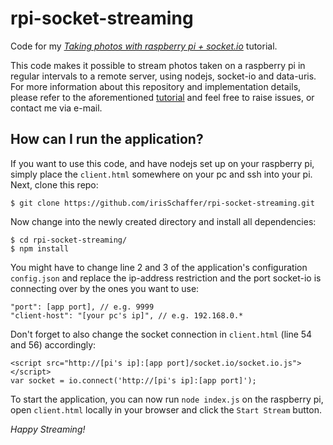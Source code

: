 # rpi-socket-streaming
Code for my *[Taking photos with raspberry pi + socket.io](https://irisschaffer.com/taking-photos-with-raspberry-pi--socket.io)* tutorial.

This code makes it possible to stream photos taken on a raspberry pi in regular intervals to a remote server, using nodejs, socket-io and data-uris.
For more information about this repository and implementation details, please refer to the aforementioned [tutorial](https://irisschaffer.com/taking-photos-with-raspberry-pi--socket.io) and feel free to raise issues, or contact me via e-mail.

## How can I run the application?
If you want to use this code, and have nodejs set up on your raspberry pi, simply place the `client.html` somewhere on your pc and ssh into your pi. Next, clone this repo:

    $ git clone https://github.com/irisSchaffer/rpi-socket-streaming.git

Now change into the newly created directory and install all dependencies:

    $ cd rpi-socket-streaming/
    $ npm install

You might have to change line 2 and 3 of the application's configuration `config.json` and replace the ip-address restriction and the port socket-io is connecting over by the ones you want to use:

    "port": [app port], // e.g. 9999
    "client-host": "[your pc's ip]", // e.g. 192.168.0.*

Don't forget to also change the socket connection in `client.html` (line 54 and 56) accordingly:

    <script src="http://[pi's ip]:[app port]/socket.io/socket.io.js"></script>
    var socket = io.connect('http://[pi's ip]:[app port]');
  
To start the application, you can now run `node index.js` on the raspberry pi, open `client.html` locally in your browser and click the `Start Stream` button.

*Happy Streaming!*


